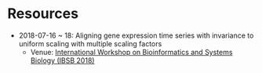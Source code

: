 # Resources
- 2018-07-16 ~ 18: Aligning gene expression time series with invariance to uniform scaling with multiple scaling factors
  - Venue: [International Workshop on Bioinformatics and Systems Biology (IBSB 2018)](https://www.bu.edu/bioinformatics/special-events/ibsb-workshops/ibsb-2018/)
